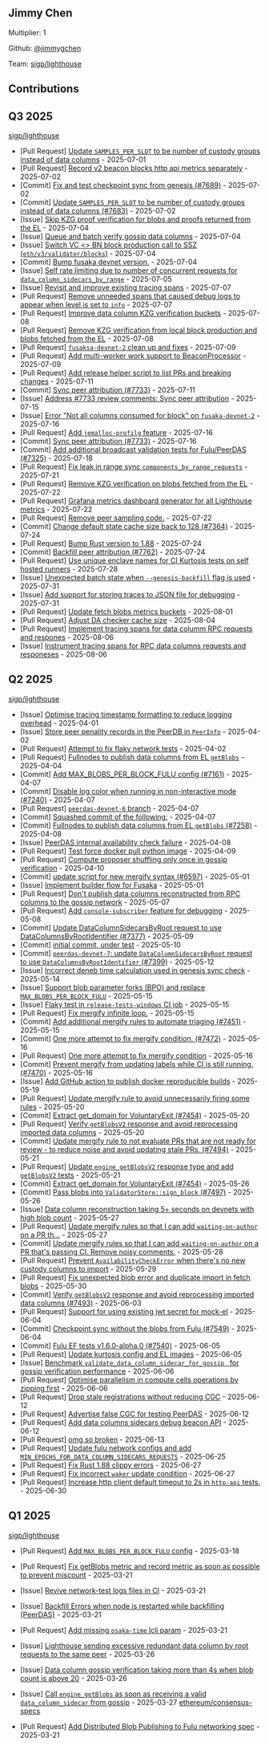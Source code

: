 
## Jimmy Chen
Multiplier: 1

Github: [@jimmygchen](https://github.com/jimmygchen)

Team: [sigp/lighthouse](https://github.com/sigp/lighthouse/pulls?q=author%3Ajimmygchen)

## Contributions

## Q3 2025


[sigp/lighthouse](https://github.com/sigp/lighthouse)
* [Pull Request] [Update `SAMPLES_PER_SLOT` to be number of custody groups instead of data columns](https://github.com/sigp/lighthouse/pull/7683) - 2025-07-01
* [Pull Request] [Record v2 beacon blocks http api metrics separately](https://github.com/sigp/lighthouse/pull/7692) - 2025-07-02
* [Commit] [Fix and test checkpoint sync from genesis (#7689)](https://github.com/sigp/lighthouse/commit/a459a9af98c9da7dbdf11e36ab2472a11cac4c52) - 2025-07-02
* [Commit] [Update `SAMPLES_PER_SLOT` to be number of custody groups instead of data columns (#7683)](https://github.com/sigp/lighthouse/commit/41742ce2bde924e4dc6684b430815ca1895ae225) - 2025-07-02
* [Issue] [Skip KZG proof verification for blobs and proofs returned from the EL](https://github.com/sigp/lighthouse/issues/7700) - 2025-07-04
* [Issue] [Queue and batch verify gossip data columns](https://github.com/sigp/lighthouse/issues/7699) - 2025-07-04
* [Issue] [Switch VC <> BN block production call to SSZ (`eth/v3/validator/blocks`)](https://github.com/sigp/lighthouse/issues/7698) - 2025-07-04
* [Commit] [Bump fusaka devnet version.](https://github.com/sigp/lighthouse/commit/6114bf60a4128469a0d10e70c56cb098268b9bfc) - 2025-07-04
* [Issue] [Self rate limiting due to number of concurrent requests for `data_column_sidecars_by_range`](https://github.com/sigp/lighthouse/issues/7704) - 2025-07-05
* [Issue] [Revisit and improve existing tracing spans](https://github.com/sigp/lighthouse/issues/7709) - 2025-07-07
* [Pull Request] [Remove unneeded spans that caused debug logs to appear when level is set to `info`](https://github.com/sigp/lighthouse/pull/7707) - 2025-07-07
* [Pull Request] [Improve data column KZG verification buckets](https://github.com/sigp/lighthouse/pull/7717) - 2025-07-08
* [Pull Request] [Remove KZG verification from local block production and blobs fetched from the EL](https://github.com/sigp/lighthouse/pull/7713) - 2025-07-08
* [Pull Request] [`fusaksa-devnet-2` clean up and fixes](https://github.com/sigp/lighthouse/pull/7722) - 2025-07-09
* [Pull Request] [Add multi-worker work support to BeaconProcessor](https://github.com/sigp/lighthouse/pull/7720) - 2025-07-09
* [Pull Request] [Add release helper script to list PRs and breaking changes](https://github.com/sigp/lighthouse/pull/7737) - 2025-07-11
* [Commit] [Sync peer attribution (#7733)](https://github.com/sigp/lighthouse/commit/34378285c0204f3a8694ec4edaddf57e40301c19) - 2025-07-11
* [Issue] [Address #7733 review comments: Sync peer attribution](https://github.com/sigp/lighthouse/issues/7744) - 2025-07-15
* [Issue] [Error "Not all columns consumed for block" on `fusaka-devnet-2`](https://github.com/sigp/lighthouse/issues/7747) - 2025-07-16
* [Pull Request] [Add `jemalloc-profilg` feature](https://github.com/sigp/lighthouse/pull/7746) - 2025-07-16
* [Commit] [Sync peer attribution (#7733)](https://github.com/sigp/lighthouse/commit/90ff64381e894728e26447bb866047b6cc90dd15) - 2025-07-16
* [Commit] [Add additional broadcast validation tests for Fulu/PeerDAS  (#7325)](https://github.com/sigp/lighthouse/commit/d6de8a7484777f3653dcfdd4b3b7c26d43c127ca) - 2025-07-18
* [Pull Request] [Fix leak in range sync `components_by_range_requests`](https://github.com/sigp/lighthouse/pull/7767) - 2025-07-21
* [Pull Request] [Remove KZG verification on blobs fetched from the EL](https://github.com/sigp/lighthouse/pull/7771) - 2025-07-22
* [Pull Request] [Grafana metrics dashboard generator for all Lighthouse metrics](https://github.com/sigp/lighthouse/pull/7769) - 2025-07-22
* [Pull Request] [Remove peer sampling code.](https://github.com/sigp/lighthouse/pull/7768) - 2025-07-22
* [Commit] [Change default state cache size back to 128 (#7364)](https://github.com/sigp/lighthouse/commit/6c8770e80d0339e037407cd59e3c41464f1ad385) - 2025-07-24
* [Pull Request] [Bump Rust version to 1.88](https://github.com/sigp/lighthouse/pull/7787) - 2025-07-24
* [Commit] [Backfill peer attribution (#7762)](https://github.com/sigp/lighthouse/commit/3610fb5c660ee88ed47a0b45217e9fb7418fb54a) - 2025-07-24
* [Pull Request] [Use unique enclave names for CI Kurtosis tests on self hosted runners](https://github.com/sigp/lighthouse/pull/7804) - 2025-07-28
* [Issue] [Unexpected batch state when `--genesis-backfill` flag is used](https://github.com/sigp/lighthouse/issues/7818) - 2025-07-31
* [Issue] [Add support for storing traces to JSON file for debugging](https://github.com/sigp/lighthouse/issues/7817) - 2025-07-31
* [Pull Request] [Update fetch blobs metrics buckets](https://github.com/sigp/lighthouse/pull/7823) - 2025-08-01
* [Pull Request] [Adjust DA checker cache size](https://github.com/sigp/lighthouse/pull/7825) - 2025-08-04
* [Pull Request] [Implement tracing spans for data columm RPC requests and respones](https://github.com/sigp/lighthouse/pull/7831) - 2025-08-06
* [Issue] [Instrument tracing spans for RPC data columns requests and responeses](https://github.com/sigp/lighthouse/issues/7830) - 2025-08-06
## Q2 2025


[sigp/lighthouse](https://github.com/sigp/lighthouse)
* [Issue] [Optimise tracing timestamp formatting to reduce logging overhead](https://github.com/sigp/lighthouse/issues/7232) - 2025-04-01
* [Issue] [Store peer penality records in the PeerDB in `PeerInfo`](https://github.com/sigp/lighthouse/issues/7245) - 2025-04-02
* [Pull Request] [Attempt to fix flaky network tests](https://github.com/sigp/lighthouse/pull/7244) - 2025-04-02
* [Pull Request] [Fullnodes to publish data columns from EL `getBlobs`](https://github.com/sigp/lighthouse/pull/7258) - 2025-04-04
* [Commit] [Add MAX_BLOBS_PER_BLOCK_FULU config (#7161)](https://github.com/sigp/lighthouse/commit/473b04f1bbaeb2988e3d5ae4033c01a4afe75b07) - 2025-04-07
* [Commit] [Disable log color when running in non-interactive mode (#7240)](https://github.com/sigp/lighthouse/commit/57abffcd997fc8842f6d357878c1ec23f89a2d3d) - 2025-04-07
* [Pull Request] [`peerdas-devnet-6` branch](https://github.com/sigp/lighthouse/pull/7272) - 2025-04-07
* [Commit] [Squashed commit of the following:](https://github.com/sigp/lighthouse/commit/675e472a3e1ae15abff85ef43e7ad1733247483c) - 2025-04-07
* [Commit] [Fullnodes to publish data columns from EL `getBlobs` (#7258)](https://github.com/sigp/lighthouse/commit/e924264e17b8917ef077639edaa6043610347f20) - 2025-04-08
* [Issue] [PeerDAS internal availability check failure](https://github.com/sigp/lighthouse/issues/7278) - 2025-04-08
* [Pull Request] [Test force docker pull python image](https://github.com/sigp/lighthouse/pull/7292) - 2025-04-09
* [Pull Request] [Compute proposer shuffling only once in gossip verification](https://github.com/sigp/lighthouse/pull/7304) - 2025-04-10
* [Commit] [update script for new mergify syntax (#6597)](https://github.com/sigp/lighthouse/commit/dc73791f35dff0484a35ddedba4b58c6ca34c3c9) - 2025-05-01
* [Issue] [Implement builder flow for Fusaka](https://github.com/sigp/lighthouse/issues/7381) - 2025-05-01
* [Pull Request] [Don't publish data columns reconstructed from RPC columns to the gossip network](https://github.com/sigp/lighthouse/pull/7409) - 2025-05-07
* [Pull Request] [Add `console-subscriber` feature for debugging](https://github.com/sigp/lighthouse/pull/7420) - 2025-05-08
* [Commit] [Update DataColumnSidecarsByRoot request to use DataColumnsByRootIdentifier (#7377)](https://github.com/sigp/lighthouse/commit/4de1a7388575fa6909ee80399020e05c191c0d82) - 2025-05-09
* [Commit] [initial commit, under test](https://github.com/sigp/lighthouse/commit/5afeb1fdb1b0716b7936887a2ec2e8d8b418a6c9) - 2025-05-10
* [Commit] [`peerdas-devnet-7`: update `DataColumnSidecarsByRoot` request to use `DataColumnsByRootIdentifier` (#7399)](https://github.com/sigp/lighthouse/commit/593390162f470906c8364d3a4117164a0a438e72) - 2025-05-12
* [Issue] [Incorrect deneb time calculation used in genesis sync check](https://github.com/sigp/lighthouse/issues/7457) - 2025-05-14
* [Issue] [Support blob parameter forks (BPO) and replace `MAX_BLOBS_PER_BLOCK_FULU`](https://github.com/sigp/lighthouse/issues/7467) - 2025-05-15
* [Issue] [Flaky test in `release-tests-windows` CI job](https://github.com/sigp/lighthouse/issues/7466) - 2025-05-15
* [Pull Request] [Fix mergify infinite loop.](https://github.com/sigp/lighthouse/pull/7463) - 2025-05-15
* [Commit] [Add additional mergify rules to automate triaging (#7451)](https://github.com/sigp/lighthouse/commit/b1138c28fb940b49f52bb627c37b891adaab2fd8) - 2025-05-15
* [Commit] [One more attempt to fix mergify condition. (#7472)](https://github.com/sigp/lighthouse/commit/e21198c08baaa796ad0fa57b589be7632116c1af) - 2025-05-16
* [Pull Request] [One more attempt to fix mergify condition](https://github.com/sigp/lighthouse/pull/7472) - 2025-05-16
* [Commit] [Prevent mergify from updating labels while CI is still running. (#7470)](https://github.com/sigp/lighthouse/commit/e0ee148d6acac639d2b847f86018ae1d482837ab) - 2025-05-16
* [Issue] [Add GitHub action to publish docker reproducible builds](https://github.com/sigp/lighthouse/issues/7486) - 2025-05-19
* [Pull Request] [Update mergify rule to avoid unnecessarily firing some rules](https://github.com/sigp/lighthouse/pull/7494) - 2025-05-20
* [Commit] [Extract get_domain for VoluntaryExit (#7454)](https://github.com/sigp/lighthouse/commit/851ee2bcedfc52c1eb245e6ccd1a7ad400e001e8) - 2025-05-20
* [Pull Request] [Verify `getBlobsV2` response and avoid reprocessing imported data columns](https://github.com/sigp/lighthouse/pull/7493) - 2025-05-20
* [Commit] [Update mergify rule to not evaluate PRs that are not ready for review - to reduce noise and avoid updating stale PRs. (#7494)](https://github.com/sigp/lighthouse/commit/7759cb8f91c01a7d335469d317b5787368656064) - 2025-05-21
* [Pull Request] [Update `engine_getBlobsV2` response type and add `getBlobsV2` tests](https://github.com/sigp/lighthouse/pull/7505) - 2025-05-21
* [Commit] [Extract get_domain for VoluntaryExit (#7454)](https://github.com/sigp/lighthouse/commit/851ee2bcedfc52c1eb245e6ccd1a7ad400e001e8) - 2025-05-26
* [Commit] [Pass blobs into `ValidatorStore::sign_block` (#7497)](https://github.com/sigp/lighthouse/commit/0688932de28de0bf18b00ed7a2e0f9b5f6cc09fd) - 2025-05-26
* [Issue] [Data column reconstruction taking 5+ seconds on devnets with high blob count](https://github.com/sigp/lighthouse/issues/7526) - 2025-05-27
* [Pull Request] [Update mergify rules so that I can add `waiting-on-author` on a PR th…](https://github.com/sigp/lighthouse/pull/7525) - 2025-05-27
* [Commit] [Update mergify rules so that I can add `waiting-on-author` on a PR that's passing CI. Remove noisy comments.](https://github.com/sigp/lighthouse/commit/8dde5bdb4413f5f1faf3203bf405a563f5449600) - 2025-05-28
* [Pull Request] [Prevent `AvailabilityCheckError` when there's no new custody columns to import](https://github.com/sigp/lighthouse/pull/7533) - 2025-05-29
* [Pull Request] [Fix unexpected blob error and duplicate import in fetch blobs](https://github.com/sigp/lighthouse/pull/7541) - 2025-05-30
* [Commit] [Verify `getBlobsV2` response and avoid reprocessing imported data columns (#7493)](https://github.com/sigp/lighthouse/commit/e6ef644db4e88cdb5a8c4362d8037e6abfbb0abc) - 2025-06-03
* [Pull Request] [Support for using existing jwt secret for mock-el](https://github.com/sigp/lighthouse/pull/7557) - 2025-06-04
* [Commit] [Checkpoint sync without the blobs from Fulu (#7549)](https://github.com/sigp/lighthouse/commit/357a8ccbb9960fee499d1d57546ae764ffbc96ee) - 2025-06-04
* [Commit] [Fulu EF tests v1.6.0-alpha.0 (#7540)](https://github.com/sigp/lighthouse/commit/2d9fc34d432698353bfd8599496bef73236984c8) - 2025-06-05
* [Pull Request] [Update kurtosis config and EL images](https://github.com/sigp/lighthouse/pull/7570) - 2025-06-05
* [Issue] [Benchmark `validate_data_column_sidecar_for_gossip ` for gossip verification performance](https://github.com/sigp/lighthouse/issues/7576) - 2025-06-06
* [Pull Request] [Optimise parallelism in compute cells operations by zipping first](https://github.com/sigp/lighthouse/pull/7574) - 2025-06-06
* [Pull Request] [Drop stale registrations without reducing CGC](https://github.com/sigp/lighthouse/pull/7594) - 2025-06-12
* [Pull Request] [Advertise false CGC for testing PeerDAS](https://github.com/sigp/lighthouse/pull/7593) - 2025-06-12
* [Pull Request] [Add data columns sidecars debug beacon API](https://github.com/sigp/lighthouse/pull/7591) - 2025-06-12
* [Pull Request] [omg so broken](https://github.com/sigp/lighthouse/pull/7596) - 2025-06-13
* [Pull Request] [Update fulu network configs and add `MIN_EPOCHS_FOR_DATA_COLUMN_SIDECARS_REQUESTS`](https://github.com/sigp/lighthouse/pull/7646) - 2025-06-25
* [Pull Request] [Fix Rust 1.88 clippy errors](https://github.com/sigp/lighthouse/pull/7657) - 2025-06-27
* [Pull Request] [Fix incorrect `waker` update condition](https://github.com/sigp/lighthouse/pull/7656) - 2025-06-27
* [Pull Request] [Increase http client default timeout to 2s in `http-api` tests.](https://github.com/sigp/lighthouse/pull/7673) - 2025-06-30
## Q1 2025

[sigp/lighthouse](https://github.com/sigp/lighthouse)
* [Pull Request] [Add `MAX_BLOBS_PER_BLOCK_FULU` config](https://github.com/sigp/lighthouse/pull/7161) - 2025-03-18

* [Pull Request] [Fix getBlobs metric and record metric as soon as possible to prevent miscount](https://github.com/sigp/lighthouse/pull/7188) - 2025-03-21
* [Issue] [Revive network-test logs files in CI](https://github.com/sigp/lighthouse/issues/7187) - 2025-03-21
* [Issue] [Backfill Errors when node is restarted while backfilling (PeerDAS)](https://github.com/sigp/lighthouse/issues/7186) - 2025-03-21
* [Pull Request] [Add missing `osaka-time` lcli param](https://github.com/sigp/lighthouse/pull/7183) - 2025-03-21
* [Issue] [Lighthouse sending excessive redundant data column by root requests to the same peer](https://github.com/sigp/lighthouse/issues/7204) - 2025-03-26
* [Issue] [Data column gossip verification taking more than 4s when blob count is above 20](https://github.com/sigp/lighthouse/issues/7203) - 2025-03-26
* [Issue] [Call `engine_getBlobs` as soon as receiving a valid `data_column_sidecar` from gossip](https://github.com/sigp/lighthouse/issues/7212) - 2025-03-27
[ethereum/consensus-specs](https://github.com/ethereum/consensus-specs)
* [Pull Request] [Add Distributed Blob Publishing to Fulu networking spec](https://github.com/ethereum/consensus-specs/pull/4183) - 2025-03-21
